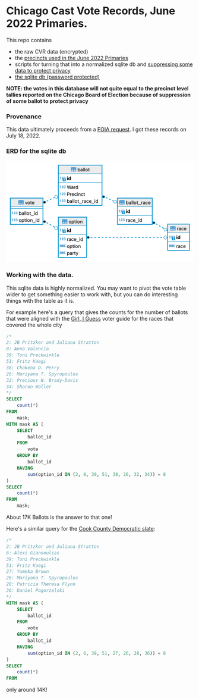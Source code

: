 # Chicago Cast Vote Records, June 2022 Primaries.

This repo contains 

* the raw CVR data (encrypted)
* the [precincts used in the June 2022 Primaries](./raw)
* scripts for turning that into a normalized sqlite db and [suppressing some data to protect privacy](./scripts/suppress.sql)
* [the sqlite db (password protected)](https://github.com/fgregg/cast-vote-record/releases/download/v1/cvr_geo_suppress.db.zip)

**NOTE: the votes in this database will not quite equal to the precinct level tallies reported on the Chicago Board of Election because of suppression of some ballot to protect privacy**

### Provenance
This data ultimately proceeds from a [FOIA request](https://www.muckrock.com/foi/chicago-169/cast-vote-record-120119/). I got these records on July 18, 2022.

### ERD for the sqlite db

![This is an image](/erd.png)

### Working with the data.

This sqlite data is highly normalized. You may want to pivot the vote table wider to get something easier to work with, but you can do interesting things 
with the table as it is.

For example here's a query that gives the counts for the number of ballots
that were aligned with the [Girl, I Guess](https://docs.google.com/document/d/11diBlRiahHsCkHHpV1lt2fHHxgRwQpz-G0t9iGeBCtI/edit#heading=h.3jcg60s3d56u) voter guide for the races that covered the whole city

```sql
/* 
2: JB Pritzker and Juliana Stratton
8: Anna Valencia
39: Toni Preckwinkle
51: Fritz Kaegi
38: Chakena D. Perry
26: Mariyana T. Spyropoulos
32: Precious W. Brady-Davis
34: Sharon Waller
*/
SELECT
    count(*)
FROM
    mask;
WITH mask AS (
    SELECT
        ballot_id
    FROM
        vote
    GROUP BY
        ballot_id
    HAVING
        sum(option_id IN (2, 8, 39, 51, 38, 26, 32, 34)) = 8
)
SELECT
    count(*)
FROM
    mask;    
```

About 17K Ballots is the answer to that one!

Here's a similar query for the [Cook County Democratic slate](https://www.cookcountydems.com/cook-county-democrats-endorse-slate-for-2022-primary/):

```sql
/*
2: JB Pritzker and Juliana Stratton
6: Alexi Giannoulias
39: Toni Preckwinkle
51: Fritz Kaegi
27: Yumeka Brown
26: Mariyana T. Spyropoulos
28: Patricia Theresa Flynn
36: Daniel Pogorzelski
*/ 
WITH mask AS (
    SELECT
        ballot_id
    FROM
        vote
    GROUP BY
        ballot_id
    HAVING
        sum(option_id IN (2, 6, 39, 51, 27, 26, 28, 36)) = 8
)
SELECT
    count(*)
FROM    
```

only around 14K!
